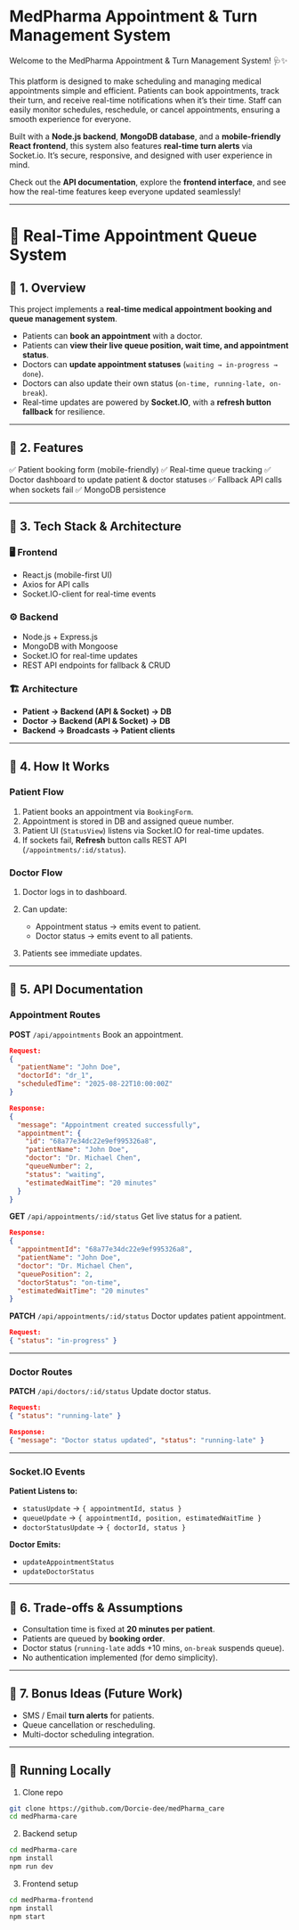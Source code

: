 
# **MedPharma Appointment & Turn Management System**

Welcome to the MedPharma Appointment & Turn Management System! 🩺✨

This platform is designed to make scheduling and managing medical appointments simple and efficient. Patients can book appointments, track their turn, and receive real-time notifications when it’s their time. Staff can easily monitor schedules, reschedule, or cancel appointments, ensuring a smooth experience for everyone.

Built with a **Node.js backend**, **MongoDB database**, and a **mobile-friendly React frontend**, this system also features **real-time turn alerts** via Socket.io. It’s secure, responsive, and designed with user experience in mind.

Check out the **API documentation**, explore the **frontend interface**, and see how the real-time features keep everyone updated seamlessly! 

---


# 🏥 Real-Time Appointment Queue System

## 📌 1. Overview

This project implements a **real-time medical appointment booking and queue management system**.

* Patients can **book an appointment** with a doctor.
* Patients can **view their live queue position, wait time, and appointment status**.
* Doctors can **update appointment statuses** (`waiting → in-progress → done`).
* Doctors can also update their own status (`on-time, running-late, on-break`).
* Real-time updates are powered by **Socket.IO**, with a **refresh button fallback** for resilience.

---

## 📌 2. Features

✅ Patient booking form (mobile-friendly)
✅ Real-time queue tracking
✅ Doctor dashboard to update patient & doctor statuses
✅ Fallback API calls when sockets fail
✅ MongoDB persistence

---

## 📌 3. Tech Stack & Architecture

### 🖥️ Frontend

* React.js (mobile-first UI)
* Axios for API calls
* Socket.IO-client for real-time events

### ⚙️ Backend

* Node.js + Express.js
* MongoDB with Mongoose
* Socket.IO for real-time updates
* REST API endpoints for fallback & CRUD

### 🏗️ Architecture

* **Patient → Backend (API & Socket) → DB**
* **Doctor → Backend (API & Socket) → DB**
* **Backend → Broadcasts → Patient clients**

---

## 📌 4. How It Works

### Patient Flow

1. Patient books an appointment via `BookingForm`.
2. Appointment is stored in DB and assigned queue number.
3. Patient UI (`StatusView`) listens via Socket.IO for real-time updates.
4. If sockets fail, **Refresh** button calls REST API (`/appointments/:id/status`).

### Doctor Flow

1. Doctor logs in to dashboard.
2. Can update:

   * Appointment status → emits event to patient.
   * Doctor status → emits event to all patients.
3. Patients see immediate updates.

---

## 📌 5. API Documentation

### Appointment Routes

**POST** `/api/appointments`
Book an appointment.

```json
Request:
{
  "patientName": "John Doe",
  "doctorId": "dr_1",
  "scheduledTime": "2025-08-22T10:00:00Z"
}

Response:
{
  "message": "Appointment created successfully",
  "appointment": {
    "id": "68a77e34dc22e9ef995326a8",
    "patientName": "John Doe",
    "doctor": "Dr. Michael Chen",
    "queueNumber": 2,
    "status": "waiting",
    "estimatedWaitTime": "20 minutes"
  }
}
```

**GET** `/api/appointments/:id/status`
Get live status for a patient.

```json
Response:
{
  "appointmentId": "68a77e34dc22e9ef995326a8",
  "patientName": "John Doe",
  "doctor": "Dr. Michael Chen",
  "queuePosition": 2,
  "doctorStatus": "on-time",
  "estimatedWaitTime": "20 minutes"
}
```

**PATCH** `/api/appointments/:id/status`
Doctor updates patient appointment.

```json
Request:
{ "status": "in-progress" }
```

---

### Doctor Routes

**PATCH** `/api/doctors/:id/status`
Update doctor status.

```json
Request:
{ "status": "running-late" }

Response:
{ "message": "Doctor status updated", "status": "running-late" }
```

---

### Socket.IO Events

**Patient Listens to:**

* `statusUpdate` → `{ appointmentId, status }`
* `queueUpdate` → `{ appointmentId, position, estimatedWaitTime }`
* `doctorStatusUpdate` → `{ doctorId, status }`

**Doctor Emits:**

* `updateAppointmentStatus`
* `updateDoctorStatus`

---

## 📌 6. Trade-offs & Assumptions

* Consultation time is fixed at **20 minutes per patient**.
* Patients are queued by **booking order**.
* Doctor status (`running-late` adds +10 mins, `on-break` suspends queue).
* No authentication implemented (for demo simplicity).

---

## 📌 7. Bonus Ideas (Future Work)

* SMS / Email **turn alerts** for patients.
* Queue cancellation or rescheduling.
* Multi-doctor scheduling integration.

---




## 🚀 Running Locally

1. Clone repo

```bash
git clone https://github.com/Dorcie-dee/medPharma_care
cd medPharma-care
```

2. Backend setup

```bash
cd medPharma-care
npm install
npm run dev
```

3. Frontend setup

```bash
cd medPharma-frontend
npm install
npm start
```